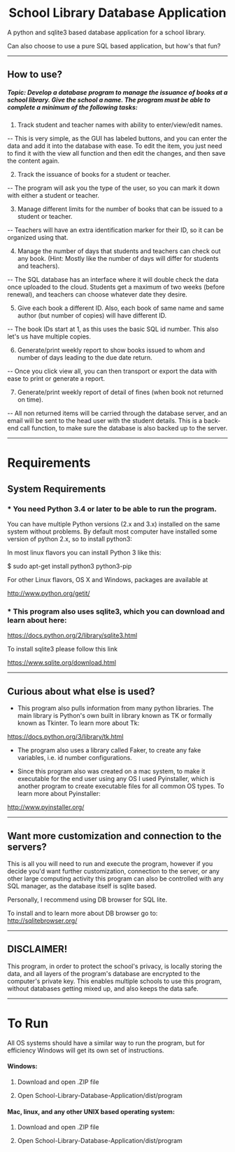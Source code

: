 # <center> School Library Database Application </center>

A python and sqlite3 based database application for a school library.

Can also choose to use a pure SQL based application, but how's that fun?
___

## How to use?

##### Topic: Develop a database program to manage the issuance of books at a school library. Give the school a name. The program must be able to complete a minimum of the following tasks:

1. Track student and teacher names with ability to enter/view/edit names.

-- This is very simple, as the GUI has labeled buttons, and you can enter the data and add it into the database with ease. To edit the item, you just need to find it with the view all function and then edit the changes, and then save the content again.

2. Track the issuance of books for a student or teacher.

-- The program will ask you the type of the user, so you can mark it down with either a student or teacher.

3. Manage different limits for the number of books that can be issued to a student or teacher.

-- Teachers will have an extra identification marker for their ID, so it can be organized using that.

4. Manage the number of days that students and teachers can check out any book. (Hint: Mostly like the number of days will differ for students and teachers).

-- The SQL database has an interface where it will double check the data once uploaded to the cloud. Students get a maximum of two weeks (before renewal), and teachers can choose whatever date they desire.

5. Give each book a different ID. Also, each book of same name and same author (but number of copies) will have different ID.

-- The book IDs start at 1, as this uses the basic SQL id number. This also let's us have multiple copies.

6. Generate/print weekly report to show books issued to whom and number of days leading to the due date return.

-- Once you click view all, you can then transport or export the data with ease to print or generate a report.

7. Generate/print weekly report of detail of fines (when book not returned on time).

-- All non returned items will be carried through the database server, and an email will be sent to the head user with the student details. This is a back-end call function, to make sure the database is also backed up to the server.

___

# Requirements

## System Requirements

### * You need Python 3.4 or later to be able to run the program.

You can have multiple Python versions (2.x and 3.x) installed on the same system without problems.
By default most computer have installed some version of python 2.x, so to install python3:

In most linux flavors you can install Python 3 like this:

$ sudo apt-get install python3 python3-pip

For other Linux flavors, OS X and Windows, packages are available at

http://www.python.org/getit/

### * This program also uses sqlite3, which you can download and learn about here:

https://docs.python.org/2/library/sqlite3.html

To install sqlite3 please follow this link

https://www.sqlite.org/download.html
___

## Curious about what else is used?

* This program also pulls information from many python libraries. The main library is Python's own built in library known as TK or formally known as Tkinter. To learn more about Tk:

https://docs.python.org/3/library/tk.html

* The program also uses a library called Faker, to create any fake variables, i.e. id number configurations.

* Since this program also was created on a mac system, to make it executable for the end user using any OS I used Pyinstaller, which is another program to create executable files for all common OS types. To learn more about Pyinstaller:

http://www.pyinstaller.org/


---

## Want more customization and connection to the servers?

This is all you will need to run and execute the program, however if you decide you'd want further customization, connection to the server, or any other large computing activity this program can also be controlled with any SQL manager, as the database itself is sqlite based.

Personally, I recommend using DB browser for SQL lite.

To install and to learn more about DB browser go to:
http://sqlitebrowser.org/

___

## DISCLAIMER!

This program, in order to protect the school's privacy, is locally storing the data, and all layers of the program's database are encrypted to the computer's private key. 
This enables multiple schools to use this program, without databases getting mixed up, and also keeps the data safe. 
___

# To Run

All OS systems should have a similar way to run the program, but for efficiency Windows will get its own set of instructions.

#### Windows:

1. Download and open .ZIP file

2. Open School-Library-Database-Application/dist/program

#### Mac, linux, and any other UNIX based operating system:

1. Download and open .ZIP file

2. Open School-Library-Database-Application/dist/program
